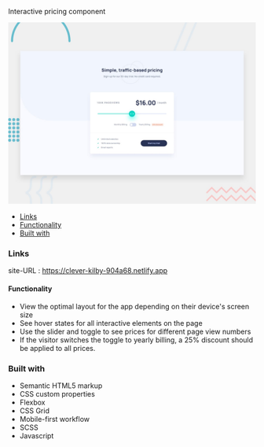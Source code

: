 Interactive pricing component
 

![Design preview for the Interactive pricing component ](./design/desktop-preview.jpg)


  - [Links](#links)
  - [Functionality](#links)
  - [Built with](#built-with)


### Links
 site-URL : https://clever-kilby-904a68.netlify.app

#### Functionality

- View the optimal layout for the app depending on their device's screen size
- See hover states for all interactive elements on the page
- Use the slider and toggle to see prices for different page view numbers
- If the visitor switches the toggle to yearly billing, a 25% discount should be applied to all prices.

### Built with

- Semantic HTML5 markup
- CSS custom properties
- Flexbox
- CSS Grid
- Mobile-first workflow
- SCSS
- Javascript

